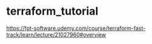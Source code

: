 # terraform_tutorial
https://fpt-software.udemy.com/course/terraform-fast-track/learn/lecture/21027960#overview
